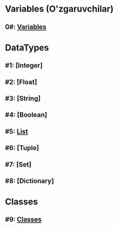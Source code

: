 # Variables (O'zgaruvchilar)

## **0#:** [Variables](./TUTORIALS/SECTIONS/variables/variables.html)

# DataTypes

## **#1:** [Integer]

## **#2:** [Float]

## **#3:** [String]

## **#4:** [Boolean]

## **#5:** [List](./TUTORIALS/SECTIONS/data_types/list.html)

## **#6:** [Tuple]

## **#7:** [Set]

## **#8:** [Dictionary]


# Classes

## **#9:** [Classes](./TUTORIALS/SECTIONS/classes/classes.html)
<!-- ## **#2:** [Boolean](./tutorial_2.html)

## **#3:** [Shart ifodalari](./tutorial_3.html)

 ## Kitoblar tarjimasi

1. [Python Crash Course](https://martianvenusian.github.io/python-crash-course/)

2. Python Cookbook -->
